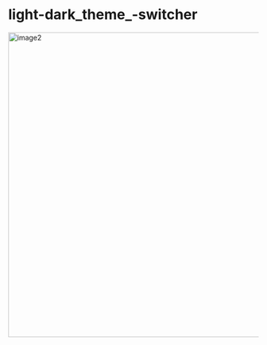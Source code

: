 # light-dark_theme_-switcher

<img width="615" alt="image2" src="https://github.com/iimtii/light-dark_theme_-switcher/assets/125622067/c37c08eb-6b0e-47ac-bbfe-fa82a393cb91">
